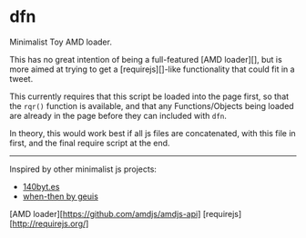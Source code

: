 # dfn

Minimalist Toy AMD loader.

This has no great intention of being a full-featured [AMD loader][], but is more aimed at trying to get a [requirejs][]-like functionality that could fit in a tweet.

This currently requires that this script be loaded into the page first, so that the `rqr()` function is available, and that any Functions/Objects being loaded are already in the page before they can included with `dfn`.

In theory, this would work best if all js files are concatenated, with this file in first, and the final require script at the end.

---

Inspired by other minimalist js projects:
- [140byt.es](http://140byt.es/)
- [when-then by geuis](https://github.com/geuis/when-then)


[AMD loader][https://github.com/amdjs/amdjs-api]
[requirejs][http://requirejs.org/]
